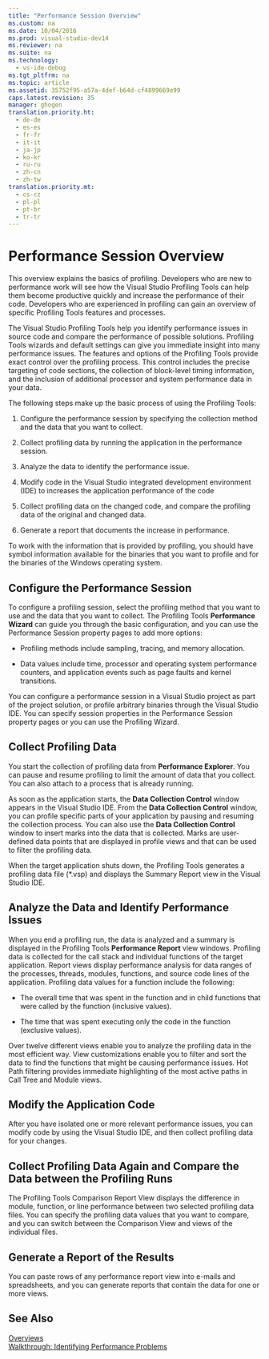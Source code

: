 ```yaml
---
title: "Performance Session Overview"
ms.custom: na
ms.date: 10/04/2016
ms.prod: visual-studio-dev14
ms.reviewer: na
ms.suite: na
ms.technology: 
  - vs-ide-debug
ms.tgt_pltfrm: na
ms.topic: article
ms.assetid: 35752f95-a57a-4def-b64d-cf4899669e99
caps.latest.revision: 35
manager: ghogen
translation.priority.ht: 
  - de-de
  - es-es
  - fr-fr
  - it-it
  - ja-jp
  - ko-kr
  - ru-ru
  - zh-cn
  - zh-tw
translation.priority.mt: 
  - cs-cz
  - pl-pl
  - pt-br
  - tr-tr
---
```

# Performance Session Overview
This overview explains the basics of profiling. Developers who are new to performance work will see how the Visual Studio Profiling Tools can help them become productive quickly and increase the performance of their code. Developers who are experienced in profiling can gain an overview of specific Profiling Tools features and processes.  
  
 The Visual Studio Profiling Tools help you identify performance issues in source code and compare the performance of possible solutions. Profiling Tools wizards and default settings can give you immediate insight into many performance issues. The features and options of the Profiling Tools provide exact control over the profiling process. This control includes the precise targeting of code sections, the collection of block-level timing information, and the inclusion of additional processor and system performance data in your data.  
  
 The following steps make up the basic process of using the Profiling Tools:  
  
1.  Configure the performance session by specifying the collection method and the data that you want to collect.  
  
2.  Collect profiling data by running the application in the performance session.  
  
3.  Analyze the data to identify the performance issue.  
  
4.  Modify code in the Visual Studio integrated development environment (IDE) to increases the application performance of the code  
  
5.  Collect profiling data on the changed code, and compare the profiling data of the original and changed data.  
  
6.  Generate a report that documents the increase in performance.  
  
 To work with the information that is provided by profiling, you should have symbol information available for the binaries that you want to profile and for the binaries of the Windows operating system.  
  
## Configure the Performance Session  
 To configure a profiling session, select the profiling method that you want to use and the data that you want to collect. The Profiling Tools **Performance Wizard** can guide you through the basic configuration, and you can use the Performance Session property pages to add more options:  
  
-   Profiling methods include sampling, tracing, and memory allocation.  
  
-   Data values include time, processor and operating system performance counters, and application events such as page faults and kernel transitions.  
  
 You can configure a performance session in a Visual Studio project as part of the project solution, or profile arbitrary binaries through the Visual Studio IDE. You can specify session properties in the Performance Session property pages or you can use the Profiling Wizard.  
  
## Collect Profiling Data  
 You start the collection of profiling data from **Performance Explorer**. You can pause and resume profiling to limit the amount of data that you collect. You can also attach to a process that is already running.  
  
 As soon as the application starts, the **Data Collection Control** window appears in the Visual Studio IDE. From the **Data Collection Control** window, you can profile specific parts of your application by pausing and resuming the collection process. You can also use the **Data Collection Control** window to insert marks into the data that is collected. Marks are user-defined data points that are displayed in profile views and that can be used to filter the profiling data.  
  
 When the target application shuts down, the Profiling Tools generates a profiling data file (*.vsp) and displays the Summary Report view in the Visual Studio IDE.  
  
## Analyze the Data and Identify Performance Issues  
 When you end a profiling run, the data is analyzed and a summary is displayed in the Profiling Tools **Performance Report** view windows. Profiling data is collected for the call stack and individual functions of the target application. Report views display performance analysis for data ranges of the processes, threads, modules, functions, and source code lines of the application. Profiling data values for a function include the following:  
  
-   The overall time that was spent in the function and in child functions that were called by the function (inclusive values).  
  
-   The time that was spent executing only the code in the function (exclusive values).  
  
 Over twelve different views enable you to analyze the profiling data in the most efficient way. View customizations enable you to filter and sort the data to find the functions that might be causing performance issues. Hot Path filtering provides immediate highlighting of the most active paths in Call Tree and Module views.  
  
## Modify the Application Code  
 After you have isolated one or more relevant performance issues, you can modify code by using the Visual Studio IDE, and then collect profiling data for your changes.  
  
## Collect Profiling Data Again and Compare the Data between the Profiling Runs  
 The Profiling Tools Comparison Report View displays the difference in module, function, or line performance between two selected profiling data files. You can specify the profiling data values that you want to compare, and you can switch between the Comparison View and views of the individual files.  
  
## Generate a Report of the Results  
 You can paste rows of any performance report view into e-mails and spreadsheets, and you can generate reports that contain the data for one or more views.  
  
## See Also  
 [Overviews](../VS_IDE/Overviews--Performance-Tools-.md)   
 [Walkthrough: Identifying Performance Problems](../VS_IDE/Walkthrough--Identifying-Performance-Problems.md)